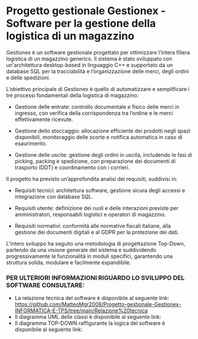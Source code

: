 # Progetto gestionale Gestionex - Software per la gestione della logistica di un magazzino
Gestionex è un software gestionale progettato per ottimizzare l’intera filiera logistica di un magazzino generico. Il sistema è stato sviluppato con un'architettura desktop-based in linguaggio C++ e supportato da un database SQL per la tracciabilità e l’organizzazione delle merci, degli ordini e delle spedizioni.

L’obiettivo principale di Gestionex è quello di automatizzare e semplificare i tre processi fondamentali della logistica di magazzino:

- Gestione delle entrate: controllo documentale e fisico delle merci in ingresso, con verifica della corrispondenza tra l’ordine e le merci effettivamente ricevute.

- Gestione dello stoccaggio: allocazione efficiente dei prodotti negli spazi disponibili, monitoraggio delle scorte e notifica automatica in caso di esaurimento.

- Gestione delle uscite: gestione degli ordini in uscita, includendo le fasi di picking, packing e spedizione, con preparazione dei documenti di trasporto (DDT) e coordinamento con i corrieri.

Il progetto ha previsto un’approfondita analisi dei requisiti, suddivisi in:

- Requisiti tecnici: architettura software, gestione sicura degli accessi e integrazione con database SQL.

- Requisiti utente: definizione dei ruoli e delle interazioni previste per amministratori, responsabili logistici e operatori di magazzino.

- Requisiti normativi: conformità alle normative fiscali italiane, alla gestione dei documenti digitali e al GDPR per la protezione dei dati.

L’intero sviluppo ha seguito una metodologia di progettazione Top-Down, partendo da una visione generale del sistema e suddividendo progressivamente le funzionalità in moduli specifici, garantendo una struttura solida, modulare e facilmente espandibile.

### PER ULTERIORI INFORMAZIONI RIGUARDO LO SVILUPPO DEL SOFTWARE CONSULTARE:

- La relazione tecnica del software è disponibile al seguente link: https://github.com/MatteoMgr2008/Progetto-gestionale-Gestionex-INFORMATICA-E-TPS/tree/main/Relazione%20tecnica
- Il diagramma UML delle classi è disponibile al seguente link:
- Il diagramma TOP-DOWN raffigurante la logica del software è disponibile al seguente link:

